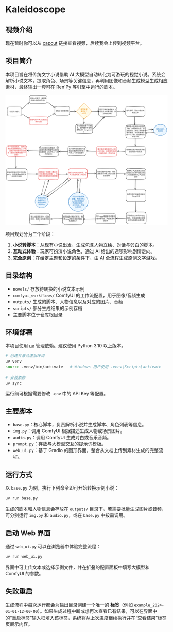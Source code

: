 # Kaleidoscope

## 视频介绍

现在暂时你可以从 [capcut](https://www.capcut.cn/share/7513987069111489817?t=1) 链接查看视频，后续我会上传到视频平台。

## 项目简介

本项目旨在将传统文字小说借助 AI 大模型自动转化为可游玩的视觉小说。系统会解析小说文本，提取角色、场景等关键信息，再利用图像和音频生成模型生成相应素材，最终输出一套可在 Ren'Py 等引擎中运行的脚本。

![](2024-07-07-%E8%AE%BE%E8%AE%A1%E6%B5%81%E7%A8%8B%E5%9B%BE.png)

项目规划分为三个阶段：
1. **小说转脚本**：从现有小说出发，生成包含人物立绘、对话与旁白的脚本。
2. **互动式体验**：玩家可扮演小说角色，通过 AI 给出的选项影响剧情走向。
3. **完全原创**：在给定主题和设定的条件下，由 AI 全流程生成原创文字游戏。

## 目录结构

- `novels/` 存放待转换的小说文本示例
- `comfyui_workflows/` ComfyUI 的工作流配置，用于图像/音频生成
- `outputs/` 生成的脚本、人物信息以及对应的图片、音频
- `scripts/` 部分生成结果的示例存档
- 主要脚本位于仓库根目录

## 环境部署

本项目使用 [uv](https://github.com/astral-sh/uv) 管理依赖。建议使用 Python 3.10 以上版本。

```bash
# 创建并激活虚拟环境
uv venv
source .venv/bin/activate   # Windows 用户使用 .venv\Scripts\activate

# 安装依赖
uv sync
```

运行前可根据需要修改 `.env` 中的 API Key 等配置。

## 主要脚本

- `base.py`：核心脚本，负责解析小说并生成脚本、角色列表等信息。
- `img.py`：调用 ComfyUI 根据描述生成人物或场景图片。
- `audio.py`：调用 ComfyUI 生成对白或音乐音频。
- `prompt.py`：存放与大模型交互的提示词模板。
- `web_ui.py`：基于 Gradio 的图形界面，整合从文档上传到素材生成的完整流程。

## 运行方式

以 `base.py` 为例，执行下列命令即可开始转换示例小说：

```bash
uv run base.py
```

生成的脚本和人物信息会存放在 `outputs/` 目录下。若需要批量生成图片或音频，可分别运行 `img.py` 和 `audio.py`，或在 `base.py` 中按需调用。

## 启动 Web 界面

通过 `web_ui.py` 可以在浏览器中体验完整流程：

```bash
uv run web_ui.py
```

界面中可上传文本或选择示例文件，并在折叠的配置面板中填写大模型和 ComfyUI 的参数。


## 失败重启

生成流程中每次运行都会为输出目录创建一个唯一的 **标签**（例如 `example_2024-01-01-12-00-00`）。如果生成过程中断或想再次查看已有结果，可以在界面中的“重启标签”输入框填入该标签，系统将从上次进度继续执行并在“查看结果”标签页展示内容。
